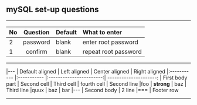 ## mySQL set-up questions
-----------------------------



| No | Question | Default | What to enter |
| ---------- |:---------------:|:------------ |:--------------------- |
| 2 | password | blank | enter root password |
| 1 | confirm | blank | repeat root password |




-----------------


|---
| Default aligned | Left aligned | Center aligned | Right aligned
|:----------- |:----------- |:-----------------------:| ---------------------:
| First body part | Second cell | Third cell | fourth cell
| Second line |foo | **strong** | baz
| Third line |quux | baz | bar
|---
| Second body
| 2 line
|===
| Footer row


-----------------------------------
